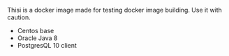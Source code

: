 
Thisi is a docker image made for testing docker image building.  Use it with caution.

- Centos base 
- Oracle Java 8 
- PostgresQL 10 client

